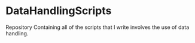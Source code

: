 # DataHandlingScripts
Repository Containing all of the scripts that I write involves the use of data handling.


